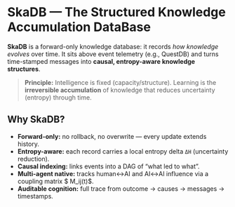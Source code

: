 # SkaDB — The Structured Knowledge Accumulation DataBase

**SkaDB** is a forward-only knowledge database: it records *how knowledge evolves* over time.
It sits above event telemetry (e.g., QuestDB) and turns time-stamped messages into **causal,
entropy-aware knowledge structures**.

> **Principle:** Intelligence is fixed (capacity/structure). Learning is the **irreversible accumulation** of knowledge that reduces uncertainty (entropy) through time.

## Why SkaDB?

- **Forward-only:** no rollback, no overwrite — every update extends history.
- **Entropy-aware:** each record carries a local entropy delta `ΔH` (uncertainty reduction).
- **Causal indexing:** links events into a DAG of “what led to what”.
- **Multi-agent native:** tracks human↔AI and AI↔AI influence via a coupling matrix $ M_ij(t)$.
- **Auditable cognition:** full trace from outcome → causes → messages → timestamps.



